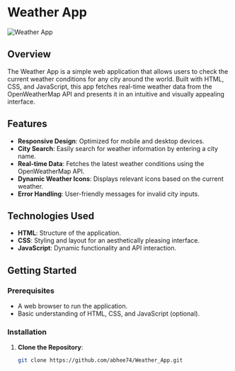 # Weather App

![Weather App](https://abhee74.github.io/Weather_App/)

## Overview
The Weather App is a simple web application that allows users to check the current weather conditions for any city around the world. Built with HTML, CSS, and JavaScript, this app fetches real-time weather data from the OpenWeatherMap API and presents it in an intuitive and visually appealing interface.

## Features
- **Responsive Design**: Optimized for mobile and desktop devices.
- **City Search**: Easily search for weather information by entering a city name.
- **Real-time Data**: Fetches the latest weather conditions using the OpenWeatherMap API.
- **Dynamic Weather Icons**: Displays relevant icons based on the current weather.
- **Error Handling**: User-friendly messages for invalid city inputs.

## Technologies Used
- **HTML**: Structure of the application.
- **CSS**: Styling and layout for an aesthetically pleasing interface.
- **JavaScript**: Dynamic functionality and API interaction.

## Getting Started
### Prerequisites
- A web browser to run the application.
- Basic understanding of HTML, CSS, and JavaScript (optional).

### Installation
1. **Clone the Repository**: 
   ```bash
   git clone https://github.com/abhee74/Weather_App.git
